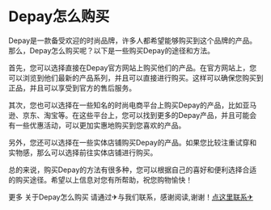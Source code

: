 # Depay怎么购买

Depay是一款备受欢迎的时尚品牌，许多人都希望能够购买到这个品牌的产品。那么，Depay怎么购买呢？以下是一些购买Depay的途径和方法。

首先，您可以选择直接在Depay官方网站上购买他们的产品。在官方网站上，您可以浏览到他们最新的产品系列，并且可以直接进行购买。这样可以确保您购买到正品，并且可以享受到官方的售后服务。

其次，您也可以选择在一些知名的时尚电商平台上购买Depay的产品，比如亚马逊、京东、淘宝等。在这些平台上，您可以找到更多的Depay产品，并且可能会有一些优惠活动，可以更加实惠地购买到您喜欢的产品。

另外，您还可以选择在一些实体店铺购买Depay的产品。如果您比较注重试穿和实物感，那么可以选择前往实体店铺进行购买。

总的来说，购买Depay的方法有很多种，您可以根据自己的喜好和便利选择合适的购买途径。希望以上信息对您有所帮助，祝您购物愉快！

更多 关于Depay怎么购买 请通过✈与我们联系，感谢阅读,谢谢！[点这里联系✈](https://ss.k02.cc)